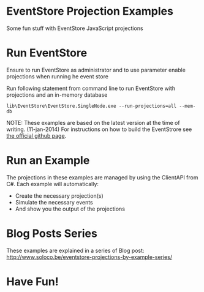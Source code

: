 EventStore Projection Examples
==============================

Some fun stuff with EventStore JavaScript projections

Run EventStore
==============

Ensure to run EventStore as administrator and to use parameter enable projections when running he event store

Run following statement from command line to run EventStore with projections and an in-memory database

```
lib\EventStore\EventStore.SingleNode.exe --run-projections=all --mem-db
```

NOTE: These examples are based on the latest version at the time of writing. (11-jan-2014) For instructions on how to build the EventStrore see <a href="https://github.com/EventStore/EventStore">the official github page</a>.

Run an Example
==============

The projections in these examples are managed by using the ClientAPI from C#. Each example will automatically:
* Create the necessary projection(s)
* Simulate the necessary events
* And show you the output of the projections

Blog Posts Series
=================

These examples are explained in a series of Blog post: http://www.soloco.be/eventstore-projections-by-example-series/

Have Fun!
=========
